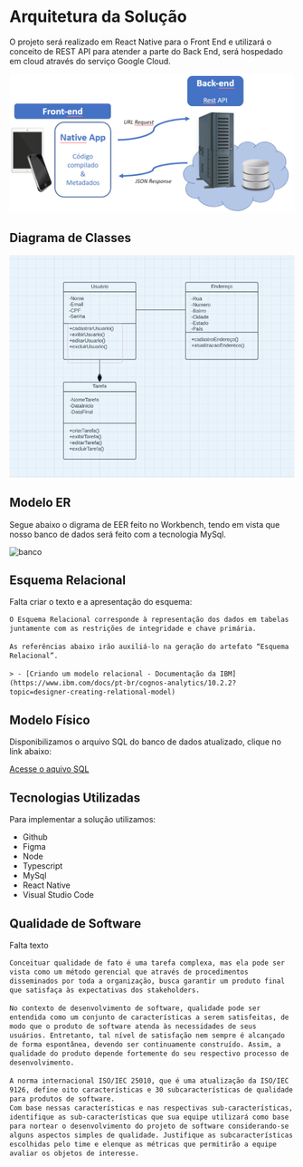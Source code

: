 # Arquitetura da Solução

O projeto será realizado em React Native para o Front End e utilizará o conceito de REST API para atender a parte do Back End, será hospedado em cloud através do serviço Google Cloud.

![Arquitetura da Solução](img/02-mob-arch.png)

## Diagrama de Classes

<img src="../src/IMG/DiagramadeClasses.jpeg">

## Modelo ER

Segue abaixo o digrama de EER feito no Workbench, tendo em vista que nosso banco de dados será feito com a tecnologia MySql.

![banco](https://user-images.githubusercontent.com/96726225/236701167-7d77d192-0756-42e6-b2ab-b8215a4c5c74.png)


## Esquema Relacional

Falta criar o texto e a apresentação do esquema:

```
O Esquema Relacional corresponde à representação dos dados em tabelas juntamente com as restrições de integridade e chave primária.
 
As referências abaixo irão auxiliá-lo na geração do artefato “Esquema Relacional”.

> - [Criando um modelo relacional - Documentação da IBM](https://www.ibm.com/docs/pt-br/cognos-analytics/10.2.2?topic=designer-creating-relational-model)
```

## Modelo Físico

Disponibilizamos o arquivo SQL do banco de dados atualizado, clique no link abaixo:

 [Acesse o aquivo SQL](../banco/banco.sql)

## Tecnologias Utilizadas

Para implementar a solução utilizamos:

- Github
- Figma
- Node
- Typescript
- MySql
- React Native
- Visual Studio Code

## Qualidade de Software

Falta texto

```
Conceituar qualidade de fato é uma tarefa complexa, mas ela pode ser vista como um método gerencial que através de procedimentos disseminados por toda a organização, busca garantir um produto final que satisfaça às expectativas dos stakeholders.

No contexto de desenvolvimento de software, qualidade pode ser entendida como um conjunto de características a serem satisfeitas, de modo que o produto de software atenda às necessidades de seus usuários. Entretanto, tal nível de satisfação nem sempre é alcançado de forma espontânea, devendo ser continuamente construído. Assim, a qualidade do produto depende fortemente do seu respectivo processo de desenvolvimento.

A norma internacional ISO/IEC 25010, que é uma atualização da ISO/IEC 9126, define oito características e 30 subcaracterísticas de qualidade para produtos de software.
Com base nessas características e nas respectivas sub-características, identifique as sub-características que sua equipe utilizará como base para nortear o desenvolvimento do projeto de software considerando-se alguns aspectos simples de qualidade. Justifique as subcaracterísticas escolhidas pelo time e elenque as métricas que permitirão a equipe avaliar os objetos de interesse.
```
